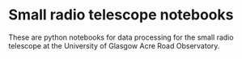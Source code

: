 # Small radio telescope notebooks

These are python notebooks for data processing for the small radio telescope at the University of Glasgow Acre Road Observatory.
